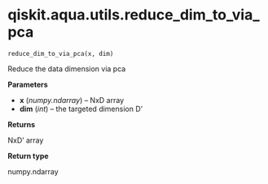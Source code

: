 <span id="qiskit-aqua-utils-reduce-dim-to-via-pca" />

# qiskit.aqua.utils.reduce\_dim\_to\_via\_pca

`reduce_dim_to_via_pca(x, dim)`

Reduce the data dimension via pca

**Parameters**

*   **x** (*numpy.ndarray*) – NxD array
*   **dim** (*int*) – the targeted dimension D’

**Returns**

NxD’ array

**Return type**

numpy.ndarray
